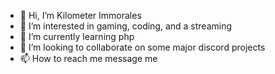 - 👋 Hi, I’m  Kilometer Immorales
- 👀 I’m interested in gaming, coding, and a streaming
- 🌱 I’m currently learning php
- 💞️ I’m looking to collaborate on some major discord projects
- 📫 How to reach me message me

<!---
str3ngth/str3ngth is a ✨ special ✨ repository because its `README.md` (this file) appears on your GitHub profile.
You can click the Preview link to take a look at your changes.
--->
